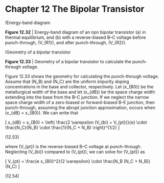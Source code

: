 # Chapter 12 The Bipolar Transistor

!Energy-band diagram

**Figure 12.32** | Energy-band diagram of an npn bipolar transistor (a) in thermal equilibrium, and (b) with a reverse-biased B–C voltage before punch-through, \(V_{R1}\), and after punch-through, \(V_{R2}\).

!Geometry of a bipolar transistor

**Figure 12.33** | Geometry of a bipolar transistor to calculate the punch-through voltage.

Figure 12.33 shows the geometry for calculating the punch-through voltage. Assume that \(N_B\) and \(N_C\) are the uniform impurity doping concentrations in the base and collector, respectively. Let \(x_{B0}\) be the metallurgical width of the base and let \(x_{dB}\) be the space charge width extending into the base from the B–C junction. If we neglect the narrow space charge width of a zero-biased or forward-biased B–E junction, then punch-through, assuming the abrupt junction approximation, occurs when \(x_{dB} = x_{B0}\). We can write that

\[
x_{dB} = x_{B0} = \left\{ \frac{2 \varepsilon (V_{bi} + V_{pt})}{e} \cdot \frac{N_C}{N_B} \cdot \frac{1}{N_C + N_B} \right\}^{1/2}
\]

(12.53)

where \(V_{pt}\) is the reverse-biased B–C voltage at punch-through. Neglecting \(V_{bi}\) compared to \(V_{pt}\), we can solve for \(V_{pt}\) as

\[
V_{pt} = \frac{e x_{B0}^2}{2 \varepsilon} \cdot \frac{N_B (N_C + N_B)}{N_C}
\]

(12.54)
